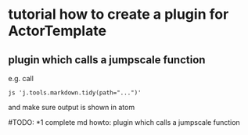 # tutorial how to create a plugin for ActorTemplate

## plugin which calls a jumpscale function

e.g. call
```
js 'j.tools.markdown.tidy(path="...")'
```

and make sure output is shown in atom

#TODO: *1 complete md howto: plugin which calls a jumpscale function
